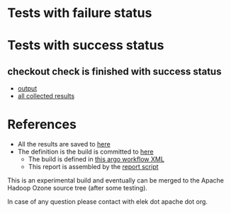 # Tests with failure status


# Tests with success status

## checkout check is finished with success status

   * [output](https://raw.githubusercontent.com/elek/ozone-ci/master/trunk/trunk-nightly-20190916-wt7vk/checkout/output.log)
   * [all collected results](https://github.com/elek/ozone-ci/tree/master/trunk/trunk-nightly-20190916-wt7vk/checkout)




# References

 * All the results are saved to [here](https://github.com/elek/ozone-ci/tree/master/trunk/trunk-nightly-20190916-wt7vk/)
 * The definition is the build is committed to [here](https://github.com/elek/argo-ozone)
    * The build is defined in [this argo workflow XML](https://github.com/elek/argo-ozone/blob/master/ozone-build.yaml)
    * This report is assembled by the [report script](https://github.com/elek/argo-ozone/blob/master/scripts/report.sh)

This is an experimental build and eventually can be merged to the Apache Hadoop Ozone source tree (after some testing).

In case of any question please contact with elek dot apache dot org.
